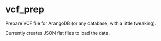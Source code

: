 # vcf_prep
Prepare VCF file for ArangoDB (or any database, with a little tweaking).

Currently creates JSON flat files to load the data.
